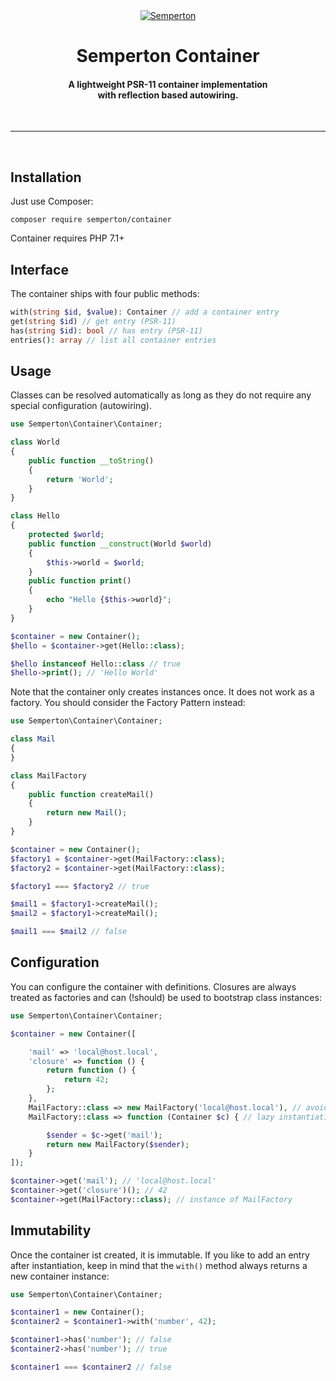 <div align="center">
<a href="https://github.com/semperton">
<img src="https://avatars0.githubusercontent.com/u/76976189?s=140" alt="Semperton">
</a>
<h1>Semperton Container</h1>
<h4>A lightweight PSR-11 container implementation<br>with reflection based autowiring.</h4>
</div>
<br>
<hr>
<br>

## Installation

Just use Composer:

```
composer require semperton/container
```
Container requires PHP 7.1+

## Interface

The container ships with four public methods:

```php
with(string $id, $value): Container // add a container entry
get(string $id) // get entry (PSR-11)
has(string $id): bool // has entry (PSR-11)
entries(): array // list all container entries
```

## Usage

Classes can be resolved automatically as long as they do not require any special configuration (autowiring).

```php
use Semperton\Container\Container;

class World
{
	public function __toString()
	{
		return 'World';
	}
}

class Hello
{
	protected $world;
	public function __construct(World $world)
	{
		$this->world = $world;
	}
	public function print()
	{
		echo "Hello {$this->world}";
	}
}

$container = new Container();
$hello = $container->get(Hello::class);

$hello instanceof Hello::class // true
$hello->print(); // 'Hello World'
```

Note that the container only creates instances once. It does not work as a factory. You should consider the Factory Pattern instead:

```php
use Semperton\Container\Container;

class Mail
{
}

class MailFactory
{
	public function createMail()
	{
		return new Mail();
	}
}

$container = new Container();
$factory1 = $container->get(MailFactory::class);
$factory2 = $container->get(MailFactory::class);

$factory1 === $factory2 // true

$mail1 = $factory1->createMail();
$mail2 = $factory1->createMail();

$mail1 === $mail2 // false
```

## Configuration

You can configure the container with definitions. Closures are always treated as factories and can (!should) be used to bootstrap class instances:

```php
use Semperton\Container\Container;

$container = new Container([

	'mail' => 'local@host.local',
	'closure' => function () {
		return function () {
			return 42;
		};
	},
	MailFactory::class => new MailFactory('local@host.local'), // avoid this, instead do
	MailFactory::class => function (Container $c) { // lazy instantiation with a factory

		$sender = $c->get('mail');
		return new MailFactory($sender);
	}
]);

$container->get('mail'); // 'local@host.local'
$container->get('closure')(); // 42
$container->get(MailFactory::class); // instance of MailFactory
```

## Immutability

Once the container ist created, it is immutable. If you like to add an entry after instantiation, keep in mind that the ```with()``` method always returns a new container instance:

```php
use Semperton\Container\Container;

$container1 = new Container();
$container2 = $container1->with('number', 42);

$container1->has('number'); // false
$container2->has('number'); // true

$container1 === $container2 // false
```

